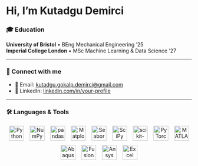 # Hi, I’m Kutadgu Demirci

### 🎓 Education
**University of Bristol** • BEng Mechanical Engineering ’25  
**Imperial College London** • MSc Machine Learning & Data Science ’27

---

### 🔗 Connect with me  

- 📧 Email: [kutadgu.gokalp.demirci@gmail.com](mailto:kutadgu.gokalp.demirci@gmail.com)  
- 💼 LinkedIn: [linkedin.com/in/your-profile](https://www.linkedin.com/in/kutadgu-demirci/)

---

### 🛠️ Languages & Tools
<p align="center">
  <img src="https://img.shields.io/badge/Python-3776AB?logo=python&logoColor=white" alt="Python" style="margin:6px;" height="40"/>
  <img src="https://img.shields.io/badge/NumPy-013243?logo=numpy&logoColor=white" alt="NumPy" style="margin:6px;" height="40"/>
  <img src="https://img.shields.io/badge/pandas-150458?logo=pandas&logoColor=white" alt="pandas" style="margin:6px;" height="40"/>
  <img src="https://img.shields.io/badge/Matplotlib-11557C?logo=matplotlib&logoColor=white" alt="Matplotlib" style="margin:6px;" height="40"/>
  <img src="https://img.shields.io/badge/Seaborn-184E77?logo=seaborn&logoColor=white" alt="Seaborn" style="margin:6px;" height="40"/>
  <img src="https://img.shields.io/badge/SciPy-8CAAE6?logo=scipy&logoColor=white" alt="SciPy" style="margin:6px;" height="40"/>
  <img src="https://img.shields.io/badge/scikit--learn-F7931E?logo=scikit-learn&logoColor=white" alt="scikit-learn" style="margin:6px;" height="40"/>
  <img src="https://img.shields.io/badge/PyTorch-EE4C2C?logo=pytorch&logoColor=white" alt="PyTorch" style="margin:6px;" height="40"/>
  <img src="https://img.shields.io/badge/MATLAB-0076A8?logo=mathworks&logoColor=white" alt="MATLAB" style="margin:6px;" height="40"/>
  <img src="https://img.shields.io/badge/Abaqus-0055A4?logo=3dsystems&logoColor=white" alt="Abaqus FEA" style="margin:6px;" height="40"/>
  <img src="https://img.shields.io/badge/Fusion360-008CAD?logo=autodesk&logoColor=white" alt="Fusion 360" style="margin:6px;" height="40"/>
  <img src="https://img.shields.io/badge/Ansys-FF6600?logo=ansys&logoColor=white" alt="Ansys" style="margin:6px;" height="40"/>
  <img src="https://img.shields.io/badge/Excel-217346?logo=microsoft-excel&logoColor=white" alt="Excel" style="margin:6px;" height="40"/>
</p>
